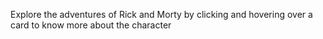 Explore the adventures of Rick and Morty by clicking and hovering over a card to know more about the character

